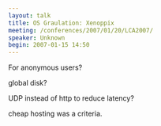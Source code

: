 ```yaml
---
layout: talk
title: OS Graulation: Xenoppix
meeting: /conferences/2007/01/20/LCA2007/
speaker: Unknown
begin: 2007-01-15 14:50
---
```

For anonymous users?

global disk?

UDP instead of http to reduce latency?

cheap hosting was a criteria.
